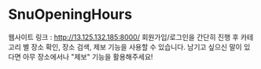 # SnuOpeningHours

웹사이트 링크 : http://13.125.132.185:8000/
회원가입/로그인을 간단히 진행 후 카테고리 별 장소 확인, 장소 검색, 제보 기능을 사용할 수 있습니다.
남기고 싶으신 말이 있다면 아무 장소에서나 "제보" 기능을 활용해주세요!
